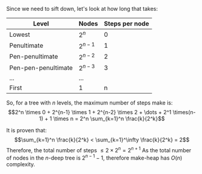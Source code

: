 Since we need to sift down, let's look at how long that takes:

| Level | Nodes | Steps per node |
|---|--|--|
| Lowest | $2^n$ | 0 |
| Penultimate | $2^{n-1}$| 1|
| Pen-penultimate | $2^{n-2}$ | 2 |
| Pen-pen-penultimate | $2^{n-3}$ | 3|
| ... | ...|
| First | $1$ | n |

So, for a tree with $n$ levels, the maximum number of steps make is:
$$2^n \times 0 + 2^{n-1} \times 1 + 2^{n-2} \times 2 + \dots + 2^1 \times(n-1) + 1 \times n = 2^n \sum_{k=1}^n \frac{k}{2^k}$$

It is proven that:
$$\sum_{k=1}^n \frac{k}{2^k} < \sum_{k=1}^\infty \frac{k}{2^k} = 2$$
Therefore, the total number of steps $\leq 2 \times 2^n = 2^{n+1}$
As the total number of nodes in the $n$-deep tree is $2^{n-1} - 1$, therefore make-heap has $O(n)$ complexity. 
